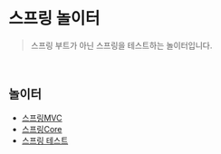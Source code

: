 # 스프링 놀이터
> 스프링 부트가 아닌 스프링을 테스트하는 놀이터입니다.

<br>

## 놀이터
- [스프링MVC](https://github.com/binghe819/spring-learning-sandbox/tree/mvc)
- [스프링Core](https://github.com/binghe819/spring-learning-sandbox/tree/core)
- [스프링 테스트](https://github.com/binghe819/spring-learning-sandbox/tree/test)
